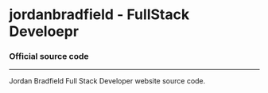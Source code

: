 # jordanbradfield - FullStack Develoepr
### Official source code

---

Jordan Bradfield Full Stack Developer website source code.